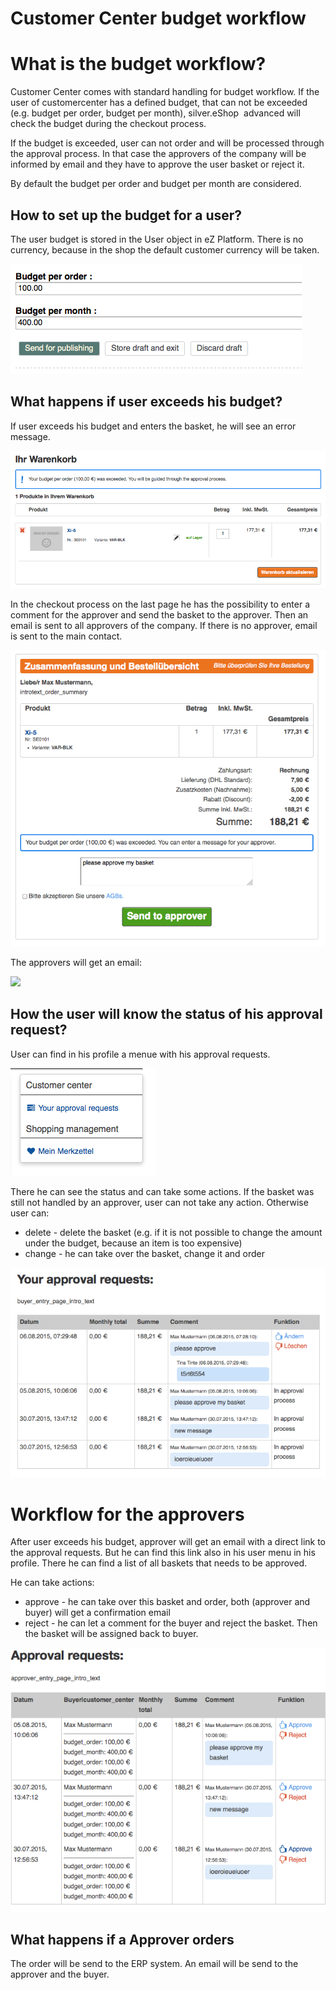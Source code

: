 # Customer Center budget workflow 

# What is the budget workflow?

Customer Center comes with standard handling for budget workflow. If the user of customercenter has a defined budget, that can not be exceeded (e.g. budget per order, budget per month), silver.eShop  advanced will check the budget during the checkout process.

If the budget is exceeded, user can not order and will be processed through the approval process. In that case the approvers of the company will be informed by email and they have to approve the user basket or reject it.

By default the budget per order and budget per month are considered.

## How to set up the budget for a user?

The user budget is stored in the User object in eZ Platform. There is no currency, because in the shop the default customer currency will be taken.

![](../img/customer_center_budget_1.png)

## What happens if user exceeds his budget?

If user exceeds his budget and enters the basket, he will see an error message.

![](../img/customer_center_budget_2.png)

In the checkout process on the last page he has the possibility to enter a comment for the approver and send the basket to the approver. Then an email is sent to all approvers of the company. If there is no approver, email is sent to the main contact.

![](../img/customer_center_budget_3.png)

The approvers will get an email:

![](../img/customer_center_budget_4.png)

## How the user will know the status of his approval request?

User can find in his profile a menue with his approval requests.

![](../img/customer_center_budget_5.png)

There he can see the status and can take some actions. If the basket was still not handled by an approver, user can not take any action. Otherwise user can:

  - delete - delete the basket (e.g. if it is not possible to change the amount under the budget, because an item is too expensive)
  - change - he can take over the basket, change it and order

![](../img/customer_center_budget_6.png)

# Workflow for the approvers

After user exceeds his budget, approver will get an email with a direct link to the approval requests. But he can find this link also in his user menu in his profile. There he can find a list of all baskets that needs to be approved.

He can take actions:

  - approve - he can take over this basket and order, both (approver and buyer) will get a confirmation email
  - reject - he can let a comment for the buyer and reject the basket. Then the basket will be assigned back to buyer.

![](../img/customer_center_budget_7.png)

## What happens if a Approver orders

The order will be send to the ERP system. An email will be send to the approver and the buyer.
